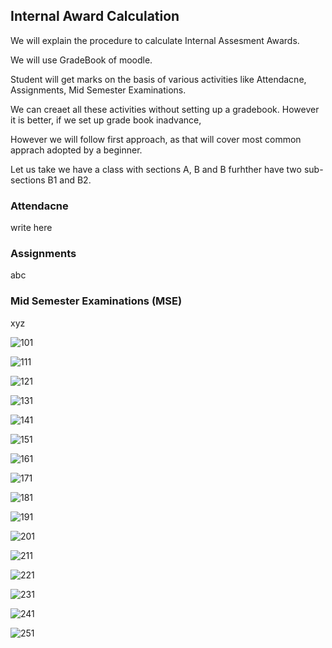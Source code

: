 ## Internal Award Calculation

We will explain the procedure to calculate Internal Assesment Awards.

We will use GradeBook of moodle.

Student will get marks on the basis of various activities like Attendacne, Assignments, Mid Semester Examinations.

We can creaet all these activities without setting up a gradebook. However it is better, if we set up grade book inadvance,

However we will follow first approach, as that will cover most common apprach adopted by a beginner.

Let us take we have a class with sections A, B and B furhther have two sub-sections B1 and B2.

### Attendacne

write here


### Assignments

abc

### Mid Semester Examinations (MSE)

xyz

![101](Quiz/Quiz101.png)

![111](Quiz/Quiz111.png)

![121](Quiz/Quiz121.png)

![131](Quiz/Quiz131.png)

![141](Quiz/Quiz141.png)

![151](Quiz/Quiz151.png)

![161](Quiz/Quiz161.png)

![171](Quiz/Quiz171.png)

![181](Quiz/Quiz181.png)

![191](Quiz/Quiz191.png)

![201](Quiz/Quiz201.png)

![211](Quiz/Quiz211.png)

![221](Quiz/Quiz221.png)

![231](Quiz/Quiz231.png)

![241](Quiz/Quiz241.png)

![251](Quiz/Quiz251.png)

